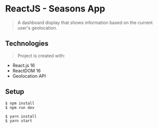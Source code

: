 # ReactJS - Seasons App
> A dashboard display that shows information based on the current user's geolocation.

## Technologies
> Project is created with:  
  * React.js 16
  * ReactDOM 16
  * Geolocation API

## Setup
```
$ npm install
$ npm run dev

$ yarn install
$ yarn start
```
